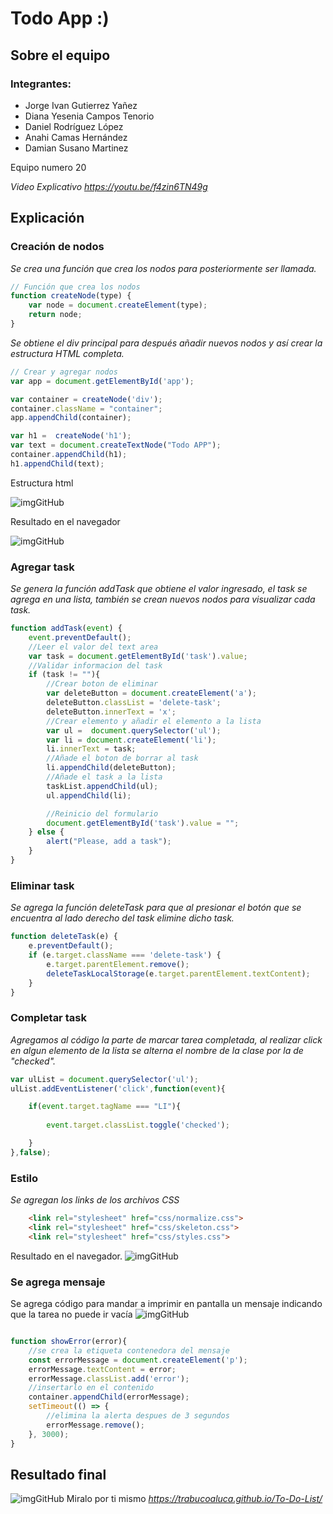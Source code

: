 # Todo App :)

## Sobre el equipo
### Integrantes:
- Jorge Ivan Gutierrez Yañez
- Diana Yesenia Campos Tenorio
- Daniel Rodríguez López
- Anahi Camas Hernández 
- Damian Susano Martinez 

Equipo numero 20


_Video Explicativo https://youtu.be/f4zin6TN49g_ 

## Explicación
### Creación de nodos
_Se crea una función que crea los nodos para posteriormente ser llamada._ 

```javascript
// Función que crea los nodos 
function createNode(type) {
    var node = document.createElement(type);
    return node;
}
```
_Se obtiene el div principal para después añadir nuevos nodos y así crear la estructura HTML completa._
```javascript
// Crear y agregar nodos 
var app = document.getElementById('app');

var container = createNode('div');
container.className = "container";
app.appendChild(container);

var h1 =  createNode('h1');
var text = document.createTextNode("Todo APP");
container.appendChild(h1);
h1.appendChild(text);
```
Estructura html

![imgGitHub](https://github.com/trabucoaluca/To-Do-List/blob/master/img/estructurahtml.png)

Resultado en el navegador

![imgGitHub](https://github.com/trabucoaluca/To-Do-List/blob/master/img/interfazsinestilo.png)

### Agregar task
_Se genera la función addTask que obtiene el valor ingresado, el task se agrega en una lista, también se crean nuevos nodos para visualizar cada task._
```javascript
function addTask(event) {
    event.preventDefault();
    //Leer el valor del text area
    var task = document.getElementById('task').value;
    //Validar informacion del task
    if (task != ""){
        //Crear boton de eliminar
        var deleteButton = document.createElement('a');
        deleteButton.classList = 'delete-task';
        deleteButton.innerText = 'x';
        //Crear elemento y añadir el elemento a la lista
        var ul =  document.querySelector('ul');
        var li = document.createElement('li');
        li.innerText = task;
        //Añade el boton de borrar al task
        li.appendChild(deleteButton);
        //Añade el task a la lista
        taskList.appendChild(ul);
        ul.appendChild(li);

        //Reinicio del formulario
        document.getElementById('task').value = "";
    } else {
        alert("Please, add a task");
    }
}
```
### Eliminar task
_Se agrega la función deleteTask para que al presionar el botón que se encuentra al lado derecho del task elimine dicho task._
```javascript
function deleteTask(e) {
    e.preventDefault();
    if (e.target.className === 'delete-task') {
        e.target.parentElement.remove();
        deleteTaskLocalStorage(e.target.parentElement.textContent);
    }
}
```
### Completar task
_Agregamos al código la parte de marcar tarea completada, al realizar click en algun elemento de la lista se alterna el nombre de la clase por la de "checked"._
```javascript
var ulList = document.querySelector('ul');
ulList.addEventListener('click',function(event){

    if(event.target.tagName === "LI"){
        
        event.target.classList.toggle('checked');

    }
},false);
```
### Estilo
_Se agregan los links de los archivos CSS_
```html
    <link rel="stylesheet" href="css/normalize.css">
    <link rel="stylesheet" href="css/skeleton.css">
    <link rel="stylesheet" href="css/styles.css">
```
Resultado en el navegador.
![imgGitHub](https://github.com/trabucoaluca/To-Do-List/blob/master/img/Task-completed.png)


### Se agrega mensaje
Se agrega código para mandar a imprimir en pantalla un mensaje indicando que la tarea no puede ir vacía
![imgGitHub](https://github.com/trabucoaluca/To-Do-List/blob/master/img/msjError.png)
```javascript

function showError(error){
    //se crea la etiqueta contenedora del mensaje
    const errorMessage = document.createElement('p');
    errorMessage.textContent = error;
    errorMessage.classList.add('error');
    //insertarlo en el contenido     
    container.appendChild(errorMessage);
    setTimeout(() => {
        //elimina la alerta despues de 3 segundos
        errorMessage.remove();
    }, 3000);
}
```
## Resultado final 

![imgGitHub](https://github.com/trabucoaluca/To-Do-List/blob/master/img/imgEnd2.png)
Miralo por ti mismo
 _https://trabucoaluca.github.io/To-Do-List/_
 
 
